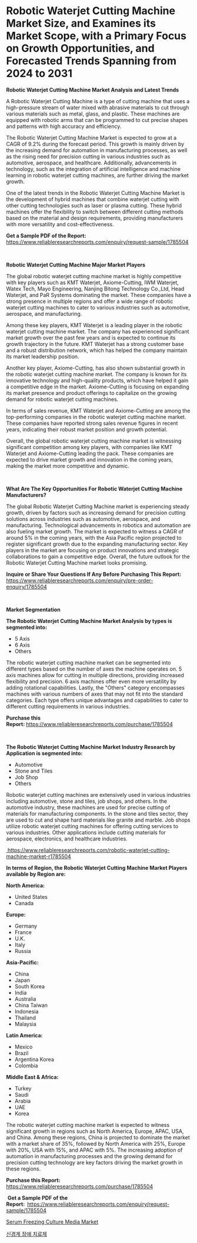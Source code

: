 <p><h1>Robotic Waterjet Cutting Machine Market Size, and Examines its Market Scope, with a Primary Focus on Growth Opportunities, and Forecasted Trends Spanning from 2024 to 2031</h1></p><p><strong>Robotic Waterjet Cutting Machine Market Analysis and Latest Trends</strong></p>
<p><p>A Robotic Waterjet Cutting Machine is a type of cutting machine that uses a high-pressure stream of water mixed with abrasive materials to cut through various materials such as metal, glass, and plastic. These machines are equipped with robotic arms that can be programmed to cut precise shapes and patterns with high accuracy and efficiency.</p><p>The Robotic Waterjet Cutting Machine Market is expected to grow at a CAGR of 9.2% during the forecast period. This growth is mainly driven by the increasing demand for automation in manufacturing processes, as well as the rising need for precision cutting in various industries such as automotive, aerospace, and healthcare. Additionally, advancements in technology, such as the integration of artificial intelligence and machine learning in robotic waterjet cutting machines, are further driving the market growth.</p><p>One of the latest trends in the Robotic Waterjet Cutting Machine Market is the development of hybrid machines that combine waterjet cutting with other cutting technologies such as laser or plasma cutting. These hybrid machines offer the flexibility to switch between different cutting methods based on the material and design requirements, providing manufacturers with more versatility and cost-effectiveness.</p></p>
<p><strong>Get a Sample PDF of the Report:&nbsp;</strong> <a href="https://www.reliableresearchreports.com/enquiry/request-sample/1785504">https://www.reliableresearchreports.com/enquiry/request-sample/1785504</a></p>
<p>&nbsp;</p>
<p><strong>Robotic Waterjet Cutting Machine Major Market Players</strong></p>
<p><p>The global robotic waterjet cutting machine market is highly competitive with key players such as KMT Waterjet, Axiome-Cutting, IWM Waterjet, Watex Tech, Mayo Engineering, Nanjing Bitong Technology Co.,Ltd, Head Waterjet, and PaR Systems dominating the market. These companies have a strong presence in multiple regions and offer a wide range of robotic waterjet cutting machines to cater to various industries such as automotive, aerospace, and manufacturing.</p><p>Among these key players, KMT Waterjet is a leading player in the robotic waterjet cutting machine market. The company has experienced significant market growth over the past few years and is expected to continue its growth trajectory in the future. KMT Waterjet has a strong customer base and a robust distribution network, which has helped the company maintain its market leadership position.</p><p>Another key player, Axiome-Cutting, has also shown substantial growth in the robotic waterjet cutting machine market. The company is known for its innovative technology and high-quality products, which have helped it gain a competitive edge in the market. Axiome-Cutting is focusing on expanding its market presence and product offerings to capitalize on the growing demand for robotic waterjet cutting machines.</p><p>In terms of sales revenue, KMT Waterjet and Axiome-Cutting are among the top-performing companies in the robotic waterjet cutting machine market. These companies have reported strong sales revenue figures in recent years, indicating their robust market position and growth potential.</p><p>Overall, the global robotic waterjet cutting machine market is witnessing significant competition among key players, with companies like KMT Waterjet and Axiome-Cutting leading the pack. These companies are expected to drive market growth and innovation in the coming years, making the market more competitive and dynamic.</p></p>
<p>&nbsp;</p>
<p><strong>What Are The Key Opportunities For Robotic Waterjet Cutting Machine Manufacturers?</strong></p>
<p><p>The global Robotic Waterjet Cutting Machine market is experiencing steady growth, driven by factors such as increasing demand for precision cutting solutions across industries such as automotive, aerospace, and manufacturing. Technological advancements in robotics and automation are also fueling market growth. The market is expected to witness a CAGR of around 5% in the coming years, with the Asia Pacific region projected to register significant growth due to the expanding manufacturing sector. Key players in the market are focusing on product innovations and strategic collaborations to gain a competitive edge. Overall, the future outlook for the Robotic Waterjet Cutting Machine market looks promising.</p></p>
<p><strong>Inquire or Share Your Questions If Any Before Purchasing This Report:</strong> <a href="https://www.reliableresearchreports.com/enquiry/pre-order-enquiry/1785504">https://www.reliableresearchreports.com/enquiry/pre-order-enquiry/1785504</a></p>
<p>&nbsp;</p>
<p><strong>Market Segmentation</strong></p>
<p><strong>The Robotic Waterjet Cutting Machine Market Analysis by types is segmented into:</strong></p>
<p><ul><li>5 Axis</li><li>6 Axis</li><li>Others</li></ul></p>
<p><p>The robotic waterjet cutting machine market can be segmented into different types based on the number of axes the machine operates on. 5 axis machines allow for cutting in multiple directions, providing increased flexibility and precision. 6 axis machines offer even more versatility by adding rotational capabilities. Lastly, the "Others" category encompasses machines with various numbers of axes that may not fit into the standard categories. Each type offers unique advantages and capabilities to cater to different cutting requirements in various industries.</p></p>
<p><strong>Purchase this Report:&nbsp;</strong><a href="https://www.reliableresearchreports.com/purchase/1785504">https://www.reliableresearchreports.com/purchase/1785504</a></p>
<p>&nbsp;</p>
<p><strong>The Robotic Waterjet Cutting Machine Market Industry Research by Application is segmented into:</strong></p>
<p><ul><li>Automotive</li><li>Stone and Tiles</li><li>Job Shop</li><li>Others</li></ul></p>
<p><p>Robotic waterjet cutting machines are extensively used in various industries including automotive, stone and tiles, job shops, and others. In the automotive industry, these machines are used for precise cutting of materials for manufacturing components. In the stone and tiles sector, they are used to cut and shape hard materials like granite and marble. Job shops utilize robotic waterjet cutting machines for offering cutting services to various industries. Other applications include cutting materials for aerospace, electronics, and healthcare industries.</p></p>
<p><a href="https://www.reliableresearchreports.com/robotic-waterjet-cutting-machine-market-r1785504">&nbsp;https://www.reliableresearchreports.com/robotic-waterjet-cutting-machine-market-r1785504</a></p>
<p><strong>In terms of Region, the Robotic Waterjet Cutting Machine Market Players available by Region are:</strong></p>
<p>
    <p> <strong> North America: </strong>
        <ul>
            <li>United States</li>
            <li>Canada</li>
        </ul>
        </p> 
    <p> <strong> Europe: </strong>
        <ul>
            <li>Germany</li>
            <li>France</li>
            <li>U.K.</li>
            <li>Italy</li>
            <li>Russia</li>
        </ul>
        </p> 
    <p> <strong> Asia-Pacific: </strong>
        <ul>
            <li>China</li>
            <li>Japan</li>
            <li>South Korea</li>
            <li>India</li>
            <li>Australia</li>
            <li>China Taiwan</li>
            <li>Indonesia</li>
            <li>Thailand</li>
            <li>Malaysia</li>
        </ul>
        </p> 
    <p> <strong> Latin America: </strong>
        <ul>
            <li>Mexico</li>
            <li>Brazil</li>
            <li>Argentina Korea</li>
            <li>Colombia</li>
        </ul>
        </p> 
    <p> <strong> Middle East & Africa: </strong>
        <ul>
            <li>Turkey</li>
            <li>Saudi</li>
            <li>Arabia</li>
            <li>UAE</li>
            <li>Korea</li>
        </ul>
    </p>
    </p>
<p><p>The robotic waterjet cutting machine market is expected to witness significant growth in regions such as North America, Europe, APAC, USA, and China. Among these regions, China is projected to dominate the market with a market share of 35%, followed by North America with 25%, Europe with 20%, USA with 15%, and APAC with 5%. The increasing adoption of automation in manufacturing processes and the growing demand for precision cutting technology are key factors driving the market growth in these regions.</p></p>
<p><strong>Purchase this Report: </strong><a href="https://www.reliableresearchreports.com/purchase/1785504">https://www.reliableresearchreports.com/purchase/1785504</a></p>
<p>&nbsp;<strong>Get a Sample PDF of the Report:&nbsp;&nbsp;</strong><a href="https://www.reliableresearchreports.com/enquiry/request-sample/1785504">https://www.reliableresearchreports.com/enquiry/request-sample/1785504</a></p>
<p><strong></strong></p>
<p><p><a href="https://github.com/amirhossen31/Market-Research-Report-List-1/blob/main/serum-freezing-culture-media-market.md">Serum Freezing Culture Media Market</a></p><p><a href="https://github.com/mpodehpw07370073/Market-Research-Report-List-3/blob/main/9079233184381.md">신경계 장애 치료제</a></p></p>